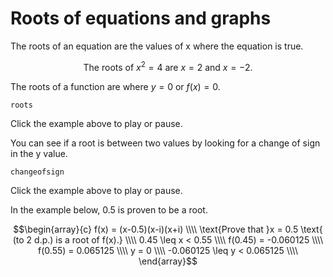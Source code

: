 # Roots of equations and graphs

The roots of an equation are the values of x where the equation is true.

$$\text{The roots of } x^2 = 4 \text{ are } x = 2 \text{ and } x = -2\text{.}$$

The roots of a function are where $y = 0$ or $f(x) = 0$.

```sketch
roots
```

Click the example above to play or pause.

You can see if a root is between two values by looking for a change of sign in the y value.

```sketch
changeofsign
```

Click the example above to play or pause.

In the example below, 0.5 is proven to be a root.

$$\begin{array}{c}
f(x) = (x-0.5)(x-i)(x+i) \\\\
\text{Prove that }x = 0.5 \text{ (to 2 d.p.) is a root of f(x).} \\\\
0.45 \leq x < 0.55 \\\\
f(0.45) = -0.060125 \\\\
f(0.55) = 0.065125 \\\\
y = 0 \\\\
-0.060125 \leq y < 0.065125 \\\\
\end{array}$$
